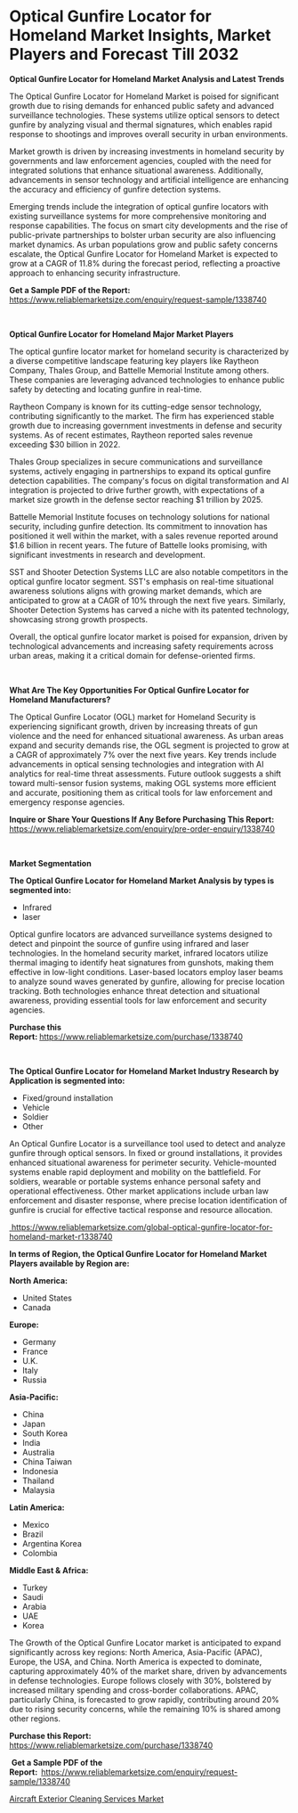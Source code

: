 <p><h1>Optical Gunfire Locator for Homeland Market Insights, Market Players and Forecast Till 2032</h1></p><p><strong>Optical Gunfire Locator for Homeland Market Analysis and Latest Trends</strong></p>
<p><p>The Optical Gunfire Locator for Homeland Market is poised for significant growth due to rising demands for enhanced public safety and advanced surveillance technologies. These systems utilize optical sensors to detect gunfire by analyzing visual and thermal signatures, which enables rapid response to shootings and improves overall security in urban environments. </p><p>Market growth is driven by increasing investments in homeland security by governments and law enforcement agencies, coupled with the need for integrated solutions that enhance situational awareness. Additionally, advancements in sensor technology and artificial intelligence are enhancing the accuracy and efficiency of gunfire detection systems. </p><p>Emerging trends include the integration of optical gunfire locators with existing surveillance systems for more comprehensive monitoring and response capabilities. The focus on smart city developments and the rise of public-private partnerships to bolster urban security are also influencing market dynamics. As urban populations grow and public safety concerns escalate, the Optical Gunfire Locator for Homeland Market is expected to grow at a CAGR of 11.8% during the forecast period, reflecting a proactive approach to enhancing security infrastructure.</p></p>
<p><strong>Get a Sample PDF of the Report:&nbsp;</strong> <a href="https://www.reliablemarketsize.com/enquiry/request-sample/1338740?utm_campaign=2995&utm_medium=2&utm_source=Github&utm_content=ia&utm_term=27032025&utm_id=optical-gunfire-locator-for-homeland">https://www.reliablemarketsize.com/enquiry/request-sample/1338740</a></p>
<p>&nbsp;</p>
<p><strong>Optical Gunfire Locator for Homeland Major Market Players</strong></p>
<p><p>The optical gunfire locator market for homeland security is characterized by a diverse competitive landscape featuring key players like Raytheon Company, Thales Group, and Battelle Memorial Institute among others. These companies are leveraging advanced technologies to enhance public safety by detecting and locating gunfire in real-time.</p><p>Raytheon Company is known for its cutting-edge sensor technology, contributing significantly to the market. The firm has experienced stable growth due to increasing government investments in defense and security systems. As of recent estimates, Raytheon reported sales revenue exceeding $30 billion in 2022.</p><p>Thales Group specializes in secure communications and surveillance systems, actively engaging in partnerships to expand its optical gunfire detection capabilities. The company's focus on digital transformation and AI integration is projected to drive further growth, with expectations of a market size growth in the defense sector reaching $1 trillion by 2025.</p><p>Battelle Memorial Institute focuses on technology solutions for national security, including gunfire detection. Its commitment to innovation has positioned it well within the market, with a sales revenue reported around $1.6 billion in recent years. The future of Battelle looks promising, with significant investments in research and development.</p><p>SST and Shooter Detection Systems LLC are also notable competitors in the optical gunfire locator segment. SST's emphasis on real-time situational awareness solutions aligns with growing market demands, which are anticipated to grow at a CAGR of 10% through the next five years. Similarly, Shooter Detection Systems has carved a niche with its patented technology, showcasing strong growth prospects.</p><p>Overall, the optical gunfire locator market is poised for expansion, driven by technological advancements and increasing safety requirements across urban areas, making it a critical domain for defense-oriented firms.</p></p>
<p>&nbsp;</p>
<p><strong>What Are The Key Opportunities For Optical Gunfire Locator for Homeland Manufacturers?</strong></p>
<p><p>The Optical Gunfire Locator (OGL) market for Homeland Security is experiencing significant growth, driven by increasing threats of gun violence and the need for enhanced situational awareness. As urban areas expand and security demands rise, the OGL segment is projected to grow at a CAGR of approximately 7% over the next five years. Key trends include advancements in optical sensing technologies and integration with AI analytics for real-time threat assessments. Future outlook suggests a shift toward multi-sensor fusion systems, making OGL systems more efficient and accurate, positioning them as critical tools for law enforcement and emergency response agencies.</p></p>
<p><strong>Inquire or Share Your Questions If Any Before Purchasing This Report:</strong> <a href="https://www.reliablemarketsize.com/enquiry/pre-order-enquiry/1338740?utm_campaign=2995&utm_medium=2&utm_source=Github&utm_content=ia&utm_term=27032025&utm_id=optical-gunfire-locator-for-homeland">https://www.reliablemarketsize.com/enquiry/pre-order-enquiry/1338740</a></p>
<p>&nbsp;</p>
<p><strong>Market Segmentation</strong></p>
<p><strong>The Optical Gunfire Locator for Homeland Market Analysis by types is segmented into:</strong></p>
<p><ul><li>Infrared</li><li>laser</li></ul></p>
<p><p>Optical gunfire locators are advanced surveillance systems designed to detect and pinpoint the source of gunfire using infrared and laser technologies. In the homeland security market, infrared locators utilize thermal imaging to identify heat signatures from gunshots, making them effective in low-light conditions. Laser-based locators employ laser beams to analyze sound waves generated by gunfire, allowing for precise location tracking. Both technologies enhance threat detection and situational awareness, providing essential tools for law enforcement and security agencies.</p></p>
<p><strong>Purchase this Report:&nbsp;</strong><a href="https://www.reliablemarketsize.com/purchase/1338740?utm_campaign=2995&utm_medium=2&utm_source=Github&utm_content=ia&utm_term=27032025&utm_id=optical-gunfire-locator-for-homeland">https://www.reliablemarketsize.com/purchase/1338740</a></p>
<p>&nbsp;</p>
<p><strong>The Optical Gunfire Locator for Homeland Market Industry Research by Application is segmented into:</strong></p>
<p><ul><li>Fixed/ground installation</li><li>Vehicle</li><li>Soldier</li><li>Other</li></ul></p>
<p><p>An Optical Gunfire Locator is a surveillance tool used to detect and analyze gunfire through optical sensors. In fixed or ground installations, it provides enhanced situational awareness for perimeter security. Vehicle-mounted systems enable rapid deployment and mobility on the battlefield. For soldiers, wearable or portable systems enhance personal safety and operational effectiveness. Other market applications include urban law enforcement and disaster response, where precise location identification of gunfire is crucial for effective tactical response and resource allocation.</p></p>
<p><a href="https://www.reliablemarketsize.com/global-optical-gunfire-locator-for-homeland-market-r1338740?utm_campaign=2995&utm_medium=2&utm_source=Github&utm_content=ia&utm_term=27032025&utm_id=optical-gunfire-locator-for-homeland">&nbsp;https://www.reliablemarketsize.com/global-optical-gunfire-locator-for-homeland-market-r1338740</a></p>
<p><strong>In terms of Region, the Optical Gunfire Locator for Homeland Market Players available by Region are:</strong></p>
<p>
    <p> <strong> North America: </strong>
        <ul>
            <li>United States</li>
            <li>Canada</li>
        </ul>
        </p> 
    <p> <strong> Europe: </strong>
        <ul>
            <li>Germany</li>
            <li>France</li>
            <li>U.K.</li>
            <li>Italy</li>
            <li>Russia</li>
        </ul>
        </p> 
    <p> <strong> Asia-Pacific: </strong>
        <ul>
            <li>China</li>
            <li>Japan</li>
            <li>South Korea</li>
            <li>India</li>
            <li>Australia</li>
            <li>China Taiwan</li>
            <li>Indonesia</li>
            <li>Thailand</li>
            <li>Malaysia</li>
        </ul>
        </p> 
    <p> <strong> Latin America: </strong>
        <ul>
            <li>Mexico</li>
            <li>Brazil</li>
            <li>Argentina Korea</li>
            <li>Colombia</li>
        </ul>
        </p> 
    <p> <strong> Middle East & Africa: </strong>
        <ul>
            <li>Turkey</li>
            <li>Saudi</li>
            <li>Arabia</li>
            <li>UAE</li>
            <li>Korea</li>
        </ul>
    </p>
    </p>
<p><p>The Growth of the Optical Gunfire Locator market is anticipated to expand significantly across key regions: North America, Asia-Pacific (APAC), Europe, the USA, and China. North America is expected to dominate, capturing approximately 40% of the market share, driven by advancements in defense technologies. Europe follows closely with 30%, bolstered by increased military spending and cross-border collaborations. APAC, particularly China, is forecasted to grow rapidly, contributing around 20% due to rising security concerns, while the remaining 10% is shared among other regions.</p></p>
<p><strong>Purchase this Report: </strong><a href="https://www.reliablemarketsize.com/purchase/1338740?utm_campaign=2995&utm_medium=2&utm_source=Github&utm_content=ia&utm_term=27032025&utm_id=optical-gunfire-locator-for-homeland">https://www.reliablemarketsize.com/purchase/1338740</a></p>
<p>&nbsp;<strong>Get a Sample PDF of the Report:&nbsp;&nbsp;</strong><a href="https://www.reliablemarketsize.com/enquiry/request-sample/1338740?utm_campaign=2995&utm_medium=2&utm_source=Github&utm_content=ia&utm_term=27032025&utm_id=optical-gunfire-locator-for-homeland">https://www.reliablemarketsize.com/enquiry/request-sample/1338740</a></p>
<p><strong></strong></p>
<p><p><a href="https://github.com/rianttegang/Market-Research-Report-List-1/blob/main/aircraft-exterior-cleaning-services-market.md?utm_campaign=2995&utm_medium=2&utm_source=Github&utm_content=ia&utm_term=27032025&utm_id=optical-gunfire-locator-for-homeland">Aircraft Exterior Cleaning Services Market</a></p></p>